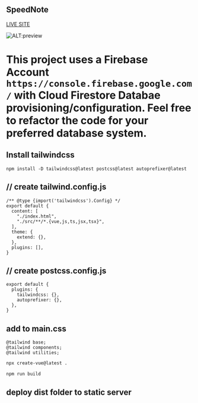 ## SpeedNote

[LIVE SITE]()

![ALT:preview](preview.png)


# This project uses a Firebase Account `https://console.firebase.google.com/` with Cloud Firestore Databae provisioning/configuration. Feel free to refactor the code for your preferred database system.

## Install tailwindcss
```
npm install -D tailwindcss@latest postcss@latest autoprefixer@latest
```
## // create tailwind.config.js
```
/** @type {import('tailwindcss').Config} */
export default {
  content: [
    "./index.html",
    "./src/**/*.{vue,js,ts,jsx,tsx}",
  ],
  theme: {
    extend: {},
  },
  plugins: [],
}
```
## // create postcss.config.js
```
export default {
  plugins: {
    tailwindcss: {},
    autoprefixer: {},
  },
}
```
## add to main.css
```
@tailwind base;
@tailwind components;
@tailwind utilities;
```


```sh
npx create-vue@latest .
```
```sh
npm run build
```

## deploy dist folder to static server